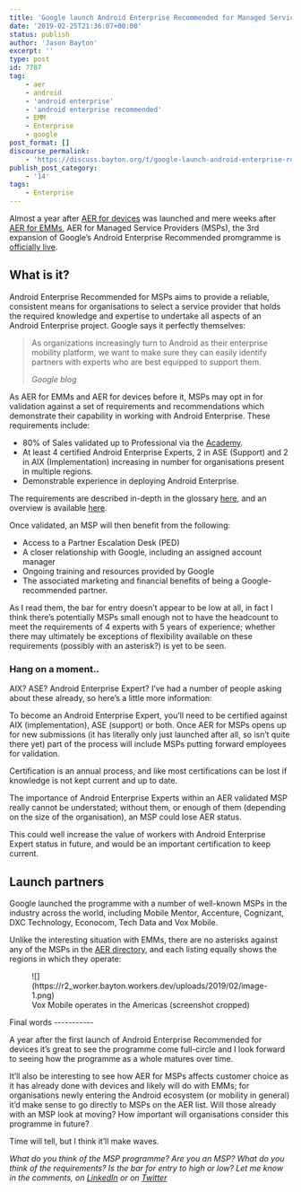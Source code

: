 ```yaml
---
title: 'Google launch Android Enterprise Recommended for Managed Service Providers'
date: '2019-02-25T21:36:07+00:00'
status: publish
author: 'Jason Bayton'
excerpt: ''
type: post
id: 7787
tag:
    - aer
    - android
    - 'android enterprise'
    - 'android enterprise recommended'
    - EMM
    - Enterprise
    - google
post_format: []
discourse_permalink:
    - 'https://discuss.bayton.org/t/google-launch-android-enterprise-recommended-for-managed-service-providers/273'
publish_post_category:
    - '14'
tags:
    - Enterprise
---
```

Almost a year after [AER for devices](/2018/02/enterprise-ready-google-launch-android-enterprise-recommended/) was launched and mere weeks after [AER for EMMs](/2019/01/aer-expands-android-enterprise-recommended-for-emms/), AER for Managed Service Providers (MSPs), the 3rd expansion of Google’s Android Enterprise Recommended promgramme is [officially live](https://www.blog.google/products/android-enterprise/aer-msp/).

What is it?
-----------

Android Enterprise Recommended for MSPs aims to provide a reliable, consistent means for organisations to select a service provider that holds the required knowledge and expertise to undertake all aspects of an Android Enterprise project. Google says it perfectly themselves:

> As organizations increasingly turn to Android as their enterprise mobility platform, we want to make sure they can easily identify partners with experts who are best equipped to support them.
> 
> <cite>Google blog</cite>

As AER for EMMs and AER for devices before it, MSPs may opt in for validation against a set of requirements and recommendations which demonstrate their capability in working with Android Enterprise. These requirements include:

- 80% of Sales validated up to Professional via the [Academy](http://androidenterprise.training).
- At least 4 certified Android Enterprise Experts, 2 in ASE (Support) and 2 in AIX (Implementation) increasing in number for organisations present in multiple regions.
- Demonstrable experience in deploying Android Enterprise.

The requirements are described in-depth in the glossary [here](https://androidenterprisepartners.withgoogle.com/glossary/msp/), and an overview is available [here](https://www.android.com/enterprise/recommended/requirements/).

Once validated, an MSP will then benefit from the following:

- Access to a Partner Escalation Desk (PED)
- A closer relationship with Google, including an assigned account manager
- Ongoing training and resources provided by Google
- The associated marketing and financial benefits of being a Google-recommended partner.

As I read them, the bar for entry doesn’t appear to be low at all, in fact I think there’s potentially MSPs small enough not to have the headcount to meet the requirements of 4 experts with 5 years of experience; whether there may ultimately be exceptions of flexibility available on these requirements (possibly with an asterisk?) is yet to be seen.

### Hang on a moment.. 

AIX? ASE? Android Enterprise Expert? I’ve had a number of people asking about these already, so here’s a little more information:

To become an Android Enterprise Expert, you’ll need to be certified against AIX (implementation), ASE (support) or both. Once AER for MSPs opens up for new submissions (it has literally only just launched after all, so isn’t quite there yet) part of the process will include MSPs putting forward employees for validation.

Certification is an annual process, and like most certifications can be lost if knowledge is not kept current and up to date.

The importance of Android Enterprise Experts within an AER validated MSP really cannot be understated; without them, or enough of them (depending on the size of the organisation), an MSP could lose AER status.

This could well increase the value of workers with Android Enterprise Expert status in future, and would be an important certification to keep current.

Launch partners
---------------

Google launched the programme with a number of well-known MSPs in the industry across the world, including Mobile Mentor, Accenture, Cognizant, DXC Technology, Econocom, Tech Data and Vox Mobile.

Unlike the interesting situation with EMMs, there are no asterisks against any of the MSPs in the [AER directory](https://androidenterprisepartners.withgoogle.com/msp/?_ga=2.32450427.450603936.1550948947-350984924.1547574500), and each listing equally shows the regions in which they operate:

<figure class="wp-block-image">![](https://r2_worker.bayton.workers.dev/uploads/2019/02/image-1.png)<figcaption>Vox Mobile operates in the Americas (screenshot cropped)</figcaption></figure>Final words
-----------

A year after the first launch of Android Enterprise Recommended for devices it’s great to see the programme come full-circle and I look forward to seeing how the programme as a whole matures over time.

It’ll also be interesting to see how AER for MSPs affects customer choice as it has already done with devices and likely will do with EMMs; for organisations newly entering the Android ecosystem (or mobility in general) it’d make sense to go directly to MSPs on the AER list. Will those already with an MSP look at moving? How important will organisations consider this programme in future?

Time will tell, but I think it’ll make waves.

*What do you think of the MSP programme? Are you an MSP? What do you think of the requirements? Is the bar for entry to high or low? Let me know in the comments, on [LinkedIn](https://linkedin.com/in/jasonbayton) or on [Twitter](https://twitter.com/jasonbayton)*